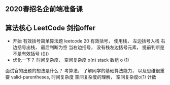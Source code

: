 ## 2020春招名企前端准备课

## 算法核心 LeetCode 剑指offer

- 开始 有效括号简单算法题
leetcode  20
 有效括号， 使用栈， 左边括号入栈 右边括号出栈， 最后判断为空
 当右边括号， 没有栈左边括号元素， 提前判断是不是有效括号
 (()))
 - 优化一下？
  时间复杂度， 空间复杂度
  o(n) stack 数组 o (1)
  
  面试官的出题的想法是什么？
  考算法， 了解同学的基础算法能力， 以及思维很重要
  valid-parentheses, 时间复杂度 空间复杂度的理解， 空间复杂度o(1) 计数